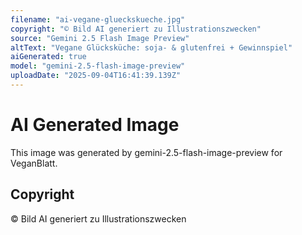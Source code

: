 ```yaml
---
filename: "ai-vegane-glueckskueche.jpg"
copyright: "© Bild AI generiert zu Illustrationszwecken"
source: "Gemini 2.5 Flash Image Preview"
altText: "Vegane Glücksküche: soja- & glutenfrei + Gewinnspiel"
aiGenerated: true
model: "gemini-2.5-flash-image-preview"
uploadDate: "2025-09-04T16:41:39.139Z"
---
```


# AI Generated Image

This image was generated by gemini-2.5-flash-image-preview for VeganBlatt.

## Copyright
© Bild AI generiert zu Illustrationszwecken
